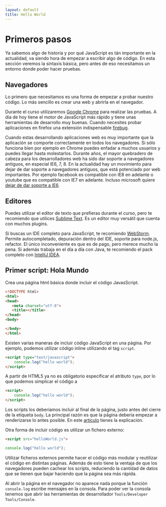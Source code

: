 ```yaml
---
layout: default
title: Hello World
---
```


# Primeros pasos

Ya sabemos algo de historia y por qué JavaScript es tán importante en la actualidad, va siendo hora de empezar a escribir algo de código. En esta sección veremos la sintaxis básica, pero antes de eso necesitamos un entorno donde poder hacer pruebas.

## Navegadores

Lo primero que necesitamos es una forma de empezar a probar nuestro código. Lo más sencillo es crear una web y abrirla en el navegador.

Durante el curso utilizaremos [Google Chrome](https://www.google.com/intl/en/chrome/browser/) para realizar las pruebas. A día de hoy tiene el motor de JavaScript más rápido y tiene unas herramientas de desarrollo muy buenas. Cuando necesites probar aplicaciones en firefox una extensión indispensable [firebug](http://getfirebug.com/).

Cuando estas desarrollando aplicaciones web es muy importante que la aplicación se comporte correctamente en todos los navegadores. Si sólo funciona bien por ejemplo en Chrome puedes enfadar a muchos usuarios y puedes llegar hasta molestarlos. Durante años, el mayor quebradero de cabeza para los desarrolladores web ha sido dar soporte a navegadores antiguos, en especial IE6, 7, 8. En la actualidad hay un movimiento para dejar de dar soporte a navegadores antiguos, que está potenciado por web importantes. Por ejemplo facebook es compatible con IE8 en adelante o youtube que es compatible con IE7 en adelante. Incluso microsoft quiere [dejar de dar soporte a IE6](http://www.ie6countdown.com/).

## Editores

Puedes utilizar el editor de texto que prefieras durante el curso, pero te recomiendo que utilices [Sublime Text](http://www.sublimetext.com/). Es un editor muy versátil que cuenta con muchos plugins.

Si buscas un IDE completo para JavaScript, te recomiendo [WebStorm](http://www.jetbrains.com/webstorm/). Permite autocompletado, depuración dentro del IDE, soporte para node.js, refactor. El único inconveniente es que es de pago, pero merece mucho la pena. Si además trabaja en el día a día con Java, te recomiendo el pack completo con [IntelliJ IDEA](http://www.jetbrains.com/idea/).

## Primer script: Hola Mundo

Crea una página html básica donde incluir el código JavasScript.

````html
<!DOCTYPE html>
<html>
<head>
   <meta charset="utf-8">
   <title></title>
</head>
<body>

</body>
</html>
````

Existen varias maneras de incluir código JavaScript en una página. Por ejemplo, podemos utilizar código inline utilizando el tag `script`.

````html
<script type="text/javascript">
    console.log("hello world");
</script>
````

A partir de HTML5 ya no es obligatorio especificar el atributo `type`, por lo que podemos simplicar el código a

````html
<script>
    console.log("hello world");
</script>
````

Los scripts los deberíamos incluir al final de la página, justo antes del cierre de la etiqueta `body`. La principal razón es que la página debería empezar a renderizarse lo antes posible. En este [artículo](http://robertnyman.com/2008/04/23/where-to-include-javascript-files-in-a-document/) tienes la explicación.

Otra forma de incluir código es utilizar un fichero externo:

````html
<script src="helloWorld.js">
````

````javascript
console.log("hello world");
`````

Utilizar ficheros externos permite hacer el código más modular y reutilizar el código en distintas páginas. Además de esto tiene la ventaja de que los navegadores pueden cachear los scripts, reduciendo la cantidad de datos que se tienen que bajar haciendo que la página sea más rápida.

Al abrir la página en el navegador no aparece nada porque la función `console.log` escribe mensajes en la consola. Para poder ver la consola tenemos que abrir las herramientas de desarrollador `Tools/Developer Tools/Console`.